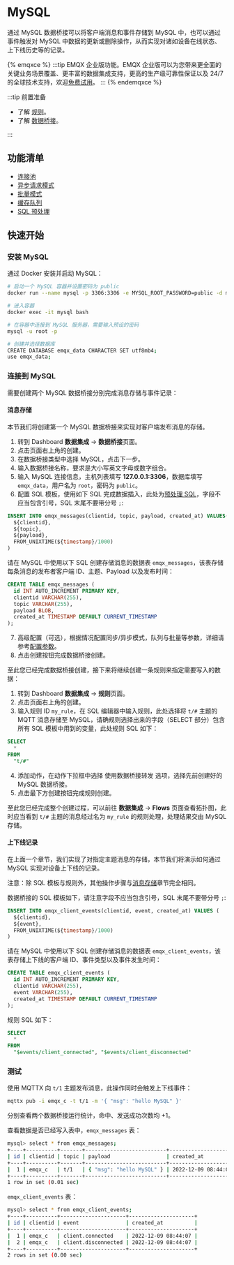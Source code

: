 # MySQL

通过 MySQL 数据桥接可以将客户端消息和事件存储到 MySQL 中，也可以通过事件触发对 MySQL 中数据的更新或删除操作，从而实现对诸如设备在线状态、上下线历史等的记录。

{% emqxce %}
:::tip
EMQX 企业版功能。EMQX 企业版可以为您带来更全面的关键业务场景覆盖、更丰富的数据集成支持，更高的生产级可靠性保证以及 24/7 的全球技术支持，欢迎[免费试用](https://www.emqx.com/zh/try?product=enterprise)。
:::
{% endemqxce %}

:::tip 前置准备

- 了解 [规则](./rules.md)。
- 了解 [数据桥接](./data-bridges.md)。

:::

## 功能清单

- [连接池](./data-bridges.md#连接池)
- [异步请求模式](./data-bridges.md#异步请求模式)
- [批量模式](./data-bridges.md#批量模式)
- [缓存队列](./data-bridges.md#缓存队列)
- [SQL 预处理](./data-bridges.md#SQL-预处理)

<!-- TODO 配置参数 需要补充链接到配置手册对应配置章节。 -->

## 快速开始

### 安装 MySQL

通过 Docker 安装并启动 MySQL：

```bash
# 启动一个 MySQL 容器并设置密码为 public
docker run --name mysql -p 3306:3306 -e MYSQL_ROOT_PASSWORD=public -d mysql

# 进入容器
docker exec -it mysql bash

# 在容器中连接到 MySQL 服务器，需要输入预设的密码
mysql -u root -p

# 创建并选择数据库
CREATE DATABASE emqx_data CHARACTER SET utf8mb4;
use emqx_data;
```

### 连接到 MySQL

需要创建两个 MySQL 数据桥接分别完成消息存储与事件记录：

#### 消息存储

本节我们将创建第一个 MySQL 数据桥接来实现对客户端发布消息的存储。

1. 转到 Dashboard **数据集成** -> **数据桥接**页面。
2. 点击页面右上角的创建。
3. 在数据桥接类型中选择 MySQL，点击下一步。
4. 输入数据桥接名称，要求是大小写英文字母或数字组合。
5. 输入 MySQL 连接信息，主机列表填写 **127.0.0.1:3306**，数据库填写 `emqx_data`，用户名为 `root`，密码为 `public`。
6. 配置 SQL 模板，使用如下 SQL 完成数据插入，此处为[预处理 SQL](./data-bridges.md#sql-预处理)，字段不应当包含引号，SQL 末尾不要带分号 `;`:

  ```sql
  INSERT INTO emqx_messages(clientid, topic, payload, created_at) VALUES(
    ${clientid},
    ${topic},
    ${payload},
    FROM_UNIXTIME(${timestamp}/1000)
  )
  ```

  请在 MySQL 中使用以下 SQL 创建存储消息的数据表 `emqx_messages`，该表存储每条消息的发布者客户端 ID、主题、Payload 以及发布时间：

  ```sql
  CREATE TABLE emqx_messages (
    id INT AUTO_INCREMENT PRIMARY KEY,
    clientid VARCHAR(255),
    topic VARCHAR(255),
    payload BLOB,
    created_at TIMESTAMP DEFAULT CURRENT_TIMESTAMP
  );
  ```

7. 高级配置（可选），根据情况配置同步/异步模式，队列与批量等参数，详细请参考[配置参数](#配置参数)。
8. 点击创建按钮完成数据桥接创建。

至此您已经完成数据桥接创建，接下来将继续创建一条规则来指定需要写入的数据：

1. 转到 Dashboard **数据集成** -> **规则**页面。
2. 点击页面右上角的创建。
3. 输入规则 ID `my_rule`，在 SQL 编辑器中输入规则，此处选择将 `t/#` 主题的 MQTT 消息存储至 MySQL，请确规则选择出来的字段（SELECT 部分）包含所有 SQL 模板中用到的变量，此处规则 SQL 如下：

  ```sql
  SELECT 
    *
  FROM
    "t/#"
  ```
4. 添加动作，在动作下拉框中选择 使用数据桥接转发 选项，选择先前创建好的 MySQL 数据桥接。
5. 点击最下方创建按钮完成规则创建。

至此您已经完成整个创建过程，可以前往 **数据集成** -> **Flows** 页面查看拓扑图，此时应当看到 `t/#` 主题的消息经过名为 `my_rule` 的规则处理，处理结果交由 MySQL 存储。

#### 上下线记录

在上面一个章节，我们实现了对指定主题消息的存储，本节我们将演示如何通过 MySQL 实现对设备上下线的记录。

注意：除 SQL 模板与规则外，其他操作步骤与[消息存储](#消息存储)章节完全相同。

数据桥接的 SQL 模板如下，请注意字段不应当包含引号，SQL 末尾不要带分号 `;`:

```sql
INSERT INTO emqx_client_events(clientid, event, created_at) VALUES (
  ${clientid},
  ${event},
  FROM_UNIXTIME(${timestamp}/1000)
)
```

  请在 MySQL 中使用以下 SQL 创建存储消息的数据表 `emqx_client_events`，该表存储上下线的客户端 ID、事件类型以及事件发生时间：

```sql
CREATE TABLE emqx_client_events (
  id INT AUTO_INCREMENT PRIMARY KEY,
  clientid VARCHAR(255),
  event VARCHAR(255),
  created_at TIMESTAMP DEFAULT CURRENT_TIMESTAMP
);
```

规则 SQL 如下：

```sql
SELECT
  *
FROM 
  "$events/client_connected", "$events/client_disconnected"
```

### 测试

使用 MQTTX 向 `t/1` 主题发布消息，此操作同时会触发上下线事件：

```bash
mqttx pub -i emqx_c -t t/1 -m '{ "msg": "hello MySQL" }'
```

分别查看两个数据桥接运行统计，命中、发送成功次数均 +1。

查看数据是否已经写入表中，`emqx_messages` 表：

```bash
mysql> select * from emqx_messages;
+----+----------+-------+--------------------------+---------------------+
| id | clientid | topic | payload                  | created_at          |
+----+----------+-------+--------------------------+---------------------+
|  1 | emqx_c   | t/1   | { "msg": "hello MySQL" } | 2022-12-09 08:44:07 |
+----+----------+-------+--------------------------+---------------------+
1 row in set (0.01 sec)
```

`emqx_client_events` 表：

```bash
mysql> select * from emqx_client_events;
+----+----------+---------------------+---------------------+
| id | clientid | event               | created_at          |
+----+----------+---------------------+---------------------+
|  1 | emqx_c   | client.connected    | 2022-12-09 08:44:07 |
|  2 | emqx_c   | client.disconnected | 2022-12-09 08:44:07 |
+----+----------+---------------------+---------------------+
2 rows in set (0.00 sec)
```
